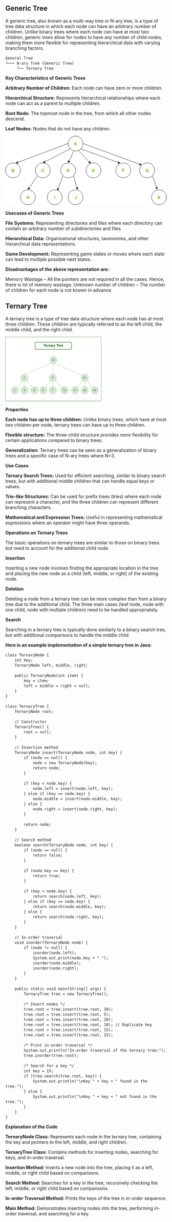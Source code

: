 ## Generic Tree

A generic tree, also known as a multi-way tree or N-ary tree, is a type of tree data structure in which each node can have an arbitrary number of children. Unlike binary trees where each node can have at most two children, generic trees allow for nodes to have any number of child nodes, making them more flexible for representing hierarchical data with varying branching factors.

```
General Tree
└─── N-ary Tree (Generic Tree)
     └── Ternary Tree
```

**Key Characteristics of Generic Trees**

**Arbitrary Number of Children:** Each node can have zero or more children.

**Hierarchical Structure:** Represents hierarchical relationships where each node can act as a parent to multiple children.

**Root Node:** The topmost node in the tree, from which all other nodes descend.

**Leaf Nodes:** Nodes that do not have any children.


![Time Complexity](images/generic-tree_gfg.png)

**Usecases of Generic Trees**

**File Systems:** Representing directories and files where each directory can contain an arbitrary number of subdirectories and files.

**Hierarchical Data:** Organizational structures, taxonomies, and other hierarchical data representations.

**Game Development:** Representing game states or moves where each state can lead to multiple possible next states.

**Disadvantages of the above representation are:**

Memory Wastage – All the pointers are not required in all the cases. Hence, there is lot of memory wastage.
Unknown number of children – The number of children for each node is not known in advance.


## Ternary Tree

A ternary tree is a type of tree data structure where each node has at most three children. These children are typically referred to as the left child, the middle child, and the right child.

![Time Complexity](images/ternary1-300x201.png)

**Properties**

**Each node has up to three children:** Unlike binary trees, which have at most two children per node, ternary trees can have up to three children.

**Flexible structure:** The three-child structure provides more flexibility for certain applications compared to binary trees.

**Generalization:** Ternary trees can be seen as a generalization of binary trees and a specific case of N-ary trees where N=3.

**Use Cases**

**Ternary Search Trees:** Used for efficient searching, similar to binary search trees, but with additional middle children that can handle equal keys or values.

**Trie-like Structures:** Can be used for prefix trees (tries) where each node can represent a character, and the three children can represent different branching characters.

**Mathematical and Expression Trees:** Useful in representing mathematical expressions where an operator might have three operands.

**Operations on Ternary Trees**

The basic operations on ternary trees are similar to those on binary trees but need to account for the additional child node.

**Insertion**

Inserting a new node involves finding the appropriate location in the tree and placing the new node as a child (left, middle, or right) of the existing node.

**Deletion**

Deleting a node from a ternary tree can be more complex than from a binary tree due to the additional child. The three main cases (leaf node, node with one child, node with multiple children) need to be handled appropriately.

**Search**

Searching in a ternary tree is typically done similarly to a binary search tree, but with additional comparisons to handle the middle child.

**Here is an example implementation of a simple ternary tree in Java:**

```
class TernaryNode {
    int key;
    TernaryNode left, middle, right;

    public TernaryNode(int item) {
        key = item;
        left = middle = right = null;
    }
}

class TernaryTree {
    TernaryNode root;

    // Constructor
    TernaryTree() {
        root = null;
    }

    // Insertion method
    TernaryNode insert(TernaryNode node, int key) {
        if (node == null) {
            node = new TernaryNode(key);
            return node;
        }

        if (key < node.key) {
            node.left = insert(node.left, key);
        } else if (key == node.key) {
            node.middle = insert(node.middle, key);
        } else {
            node.right = insert(node.right, key);
        }

        return node;
    }

    // Search method
    boolean search(TernaryNode node, int key) {
        if (node == null) {
            return false;
        }

        if (node.key == key) {
            return true;
        }

        if (key < node.key) {
            return search(node.left, key);
        } else if (key == node.key) {
            return search(node.middle, key);
        } else {
            return search(node.right, key);
        }
    }

    // In-order traversal
    void inorder(TernaryNode node) {
        if (node != null) {
            inorder(node.left);
            System.out.print(node.key + " ");
            inorder(node.middle);
            inorder(node.right);
        }
    }

    public static void main(String[] args) {
        TernaryTree tree = new TernaryTree();

        /* Insert nodes */
        tree.root = tree.insert(tree.root, 10);
        tree.root = tree.insert(tree.root, 5);
        tree.root = tree.insert(tree.root, 20);
        tree.root = tree.insert(tree.root, 10); // Duplicate key
        tree.root = tree.insert(tree.root, 15);
        tree.root = tree.insert(tree.root, 25);

        /* Print in-order traversal */
        System.out.println("In-order traversal of the ternary tree:");
        tree.inorder(tree.root);

        /* Search for a key */
        int key = 15;
        if (tree.search(tree.root, key)) {
            System.out.println("\nKey " + key + " found in the tree.");
        } else {
            System.out.println("\nKey " + key + " not found in the tree.");
        }
    }
}

```

**Explanation of the Code**

**TernaryNode Class:** Represents each node in the ternary tree, containing the key and pointers to the left, middle, and right children.

**TernaryTree Class:** Contains methods for inserting nodes, searching for keys, and in-order traversal.

**Insertion Method:** Inserts a new node into the tree, placing it as a left, middle, or right child based on comparisons.

**Search Method:** Searches for a key in the tree, recursively checking the left, middle, or right child based on comparisons.

**In-order Traversal Method:** Prints the keys of the tree in in-order sequence.

**Main Method:** Demonstrates inserting nodes into the tree, performing in-order traversal, and searching for a key.
